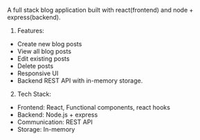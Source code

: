 A full stack blog application built with react(frontend) and node + express(backend).

1. Features:
- Create new blog posts
- View all blog posts
- Edit existing posts
- Delete posts
- Responsive UI
- Backend REST API with in-memory storage.


2. Tech Stack:
- Frontend: React, Functional components, react hooks
- Backend: Node.js + express
- Communication: REST API
- Storage: In-memory
